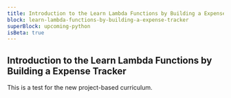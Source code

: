 ```yaml
---
title: Introduction to the Learn Lambda Functions by Building a Expense Tracker
block: learn-lambda-functions-by-building-a-expense-tracker
superBlock: upcoming-python
isBeta: true
---
```


## Introduction to the Learn Lambda Functions by Building a Expense Tracker

This is a test for the new project-based curriculum.
